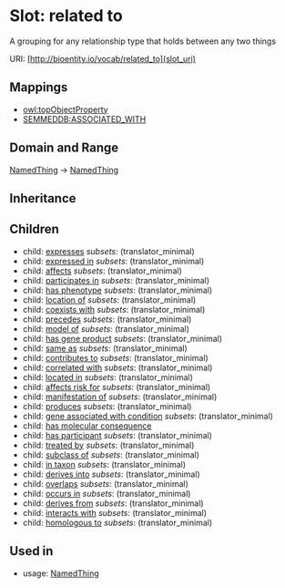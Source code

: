# Slot: related to


A grouping for any relationship type that holds between any two things

URI: [http://bioentity.io/vocab/related_to](slot_uri)
## Mappings

 * [owl:topObjectProperty](http://purl.obolibrary.org/obo/owl_topObjectProperty)
 * [SEMMEDDB:ASSOCIATED_WITH](http://purl.obolibrary.org/obo/SEMMEDDB_ASSOCIATED_WITH)
## Domain and Range

[NamedThing](NamedThing.md) -> [NamedThing](NamedThing.md)
## Inheritance

## Children

 *  child: [expresses](expresses.md) *subsets*: (translator_minimal)
 *  child: [expressed in](expressed_in.md) *subsets*: (translator_minimal)
 *  child: [affects](affects.md) *subsets*: (translator_minimal)
 *  child: [participates in](participates_in.md) *subsets*: (translator_minimal)
 *  child: [has phenotype](has_phenotype.md) *subsets*: (translator_minimal)
 *  child: [location of](location_of.md) *subsets*: (translator_minimal)
 *  child: [coexists with](coexists_with.md) *subsets*: (translator_minimal)
 *  child: [precedes](precedes.md) *subsets*: (translator_minimal)
 *  child: [model of](model_of.md) *subsets*: (translator_minimal)
 *  child: [has gene product](has_gene_product.md) *subsets*: (translator_minimal)
 *  child: [same as](same_as.md) *subsets*: (translator_minimal)
 *  child: [contributes to](contributes_to.md) *subsets*: (translator_minimal)
 *  child: [correlated with](correlated_with.md) *subsets*: (translator_minimal)
 *  child: [located in](located_in.md) *subsets*: (translator_minimal)
 *  child: [affects risk for](affects_risk_for.md) *subsets*: (translator_minimal)
 *  child: [manifestation of](manifestation_of.md) *subsets*: (translator_minimal)
 *  child: [produces](produces.md) *subsets*: (translator_minimal)
 *  child: [gene associated with condition](gene_associated_with_condition.md) *subsets*: (translator_minimal)
 *  child: [has molecular consequence](has_molecular_consequence.md)
 *  child: [has participant](has_participant.md) *subsets*: (translator_minimal)
 *  child: [treated by](treated_by.md) *subsets*: (translator_minimal)
 *  child: [subclass of](subclass_of.md) *subsets*: (translator_minimal)
 *  child: [in taxon](in_taxon.md) *subsets*: (translator_minimal)
 *  child: [derives into](derives_into.md) *subsets*: (translator_minimal)
 *  child: [overlaps](overlaps.md) *subsets*: (translator_minimal)
 *  child: [occurs in](occurs_in.md) *subsets*: (translator_minimal)
 *  child: [derives from](derives_from.md) *subsets*: (translator_minimal)
 *  child: [interacts with](interacts_with.md) *subsets*: (translator_minimal)
 *  child: [homologous to](homologous_to.md) *subsets*: (translator_minimal)
## Used in

 *  usage: [NamedThing](NamedThing.md)
